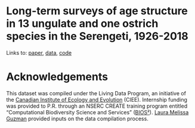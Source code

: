 # Long-term surveys of age structure in 13 ungulate and one ostrich species in the Serengeti, 1926-2018
Links to: [paper](), [data](https://knb.ecoinformatics.org/view/doi%3A10.5063%2FF1XG9PH2), [code](https://github.com/pierrerogy/seregenti_data_rescue/blob/master/loading_compiling_data.R)

# Acknowledgements
This dataset was compiled under the Living Data Program, an initiative of the [Canadian Institute of Ecology and Evolution](http://www.ciee-icee.ca/) (CIEE). Internship funding was provided to P.R. through an NSERC CREATE training program entitled “Computational Biodiversity Science and Services” ([BIOS²](http://bios2.usherbrooke.ca/)). [Laura Melissa Guzman](https://www.lmguzman.com/) provided inputs on the data compilation process.
